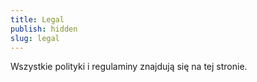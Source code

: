 ```yaml
---
title: Legal
publish: hidden
slug: legal
---
```

Wszystkie polityki i regulaminy znajdują się na tej stronie.